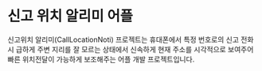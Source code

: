 # 신고 위치 알리미 어플

신고위치 알리미(CallLocationNoti) 프로젝트는 휴대폰에서 특정 번호로의 신고 전화 시 급하게 주변 지리를 잘 모르는 상태에서 신속하게 현재 주소를 시각적으로 보여주어 빠른 위치전달이 가능하게 보조해주는 어플 개발 프로젝트입니다.


